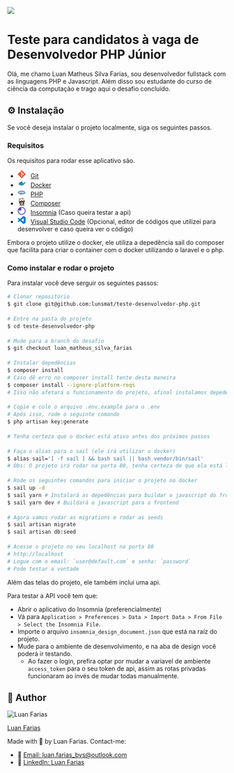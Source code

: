 [![](http://www.dotlib.com.br/site/images/footer/bra.png)](http://www.dotlib.com)

# Teste para candidatos à vaga de Desenvolvedor PHP Júnior

Olá, me chamo Luan Matheus Silva Farias, sou desenvolvedor fullstack com as linguagens PHP e Javascript. Além disso sou estudante do curso de ciência da computação e trago aqui o desafio concluído.

## ⚙ Instalação

Se você deseja instalar o projeto localmente, siga os seguintes passos.

### Requisitos

Os requisitos para rodar esse aplicativo são.

- <img src=".github/technologies/git.svg" alt="Git" height="18" /> &nbsp; [Git](https://git-scm.com)
- <img src=".github/technologies/docker.svg" alt="Docker" height="18" /> &nbsp; [Docker](https://docker.com)
- <img src=".github/technologies/php.svg" alt="PHP" height="18" /> &nbsp; [PHP](https://php.net)
- <img src=".github/technologies/composer.svg" alt="Composer" height="18" /> &nbsp; [Composer](https://getcomposer.org/)
- <img src=".github/technologies/insomnia.svg" alt="Insomnia" height="18" /> &nbsp; [Insomnia](https://insomnia.rest) (Caso queira testar a api)
- <img src=".github/technologies/vscode.svg" alt="ESLint" height="18" /> &nbsp; [Visual Studio Code](https://code.visualstudio.com) (Opcional, editor de códigos que utilizei para desenvolver e caso queira ver o código)

Embora o projeto utilize o docker, ele utiliza a depedência sail do composer que facilita para criar o container com o docker utilizando o laravel e o php.

### Como instalar e rodar o projeto

Para instalar você deve serguir os seguintes passos:

```bash
# Clonar repositório
$ git clone git@github.com:lunsmat/teste-desenvolvedor-php.git

# Entre na pasta do projeto
$ cd teste-desenvolvedor-php

# Mude para a branch do desafio
$ git checkout luan_matheus_silva_farias

# Instalar depedências
$ composer install
# Caso dê erro no composer install tente desta maneira
$ composer install --ignore-platform-reqs
# Isso não afetará o funcionamento do projeto, afinal instalamos depedências pois por meio delas usaremos o docker

# Copie e cole o arquivo .env.example para o .env
# Após isso, rode o seguinte comando
$ php artisan key:generate

# Tenha certeza que o docker está ativo antes dos próximos passos

# Faça o alias para o sail (ele irá utilizar o docker)
$ alias sail='[ -f sail ] && bash sail || bash vendor/bin/sail'
# Obs: O projeto irá rodar na porta 80, tenha certeza de que ela está livre

# Rode os seguintes comandos para iniciar o projeto no docker
$ sail up -d
$ sail yarn # Instalará as depedências para buildar o javascript do frontend
$ sail yarn dev # Buildará o javascript para o frontend

# Agora vamos rodar as migrations e rodar as seeds
$ sail artisan migrate
$ sail artisan db:seed

# Acesse o projeto no seu localhost na porta 80
# http://localhost
# Logue com o email: `user@default.com` e senha: `password`
# Pode testar a vontade
```

Além das telas do projeto, ele também inclui uma api.

Para testar a API você tem que:

- Abrir o aplicativo do Insomnia (preferencialmente)
- Vá para `Application > Preferences > Data > Import Data > From File > Select the Insomnia File`.
- Importe o arquivo `insomnia_design_document.json` que está na raíz do projeto.
- Mude para o ambiente de desenvolvimento, e na aba de design você poderá ir testando. 
    - Ao fazer o login, prefira optar por mudar a variavel de ambiente `access_token` para o seu token de api, assim as rotas privadas funcionaram ao invés de mudar todas manualmente.

## 🔮 Author

<img src="https://github.com/lunsmat.png" alt="Luan Farias" width="200" />

[Luan Farias](https://github.com/lunsmat)

Made with 💜 by Luan Farias. Contact-me:

- 📩 [Email: luan.farias_bvs@outlook.com](mailto:luan.farias_bvs@outlook.com)
- 💼 [LinkedIn: Luan Farias](https://www.linkedin.com/in/luan-farias-08572219b/)
